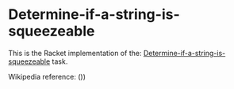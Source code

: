 # Determine-if-a-string-is-squeezeable

This is the Racket implementation of the: [Determine-if-a-string-is-squeezeable](https://rosettacode.org/wiki/Determine-if-a-string-is-squeezeable) task.

Wikipedia reference: ())
